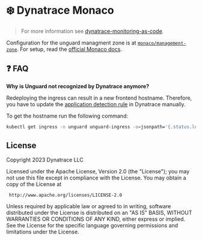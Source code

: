# ❄️ Dynatrace Monaco

> For more information see [dynatrace-monitoring-as-code](https://github.com/dynatrace-oss/dynatrace-monitoring-as-code).

Configuration for the unguard managment zone is at [`monaco/management-zone`](../monaco/management-zone/management-zone.yaml).
For setup, read the [official Monaco docs](https://dynatrace-oss.github.io/dynatrace-monitoring-as-code/).

## ❓ FAQ

**Why is Unguard not recognized by Dynatrace anymore?**

Redeploying the ingress can result in a new frontend hostname. Therefore, you have to update the [application detection rule](https://www.dynatrace.com/support/help/shortlink/application-detection-rules) in Dynatrace manually.

To get the hostname run the following command:

```sh
kubectl get ingress -n unguard unguard-ingress -o=jsonpath='{.status.loadBalancer.ingress[0].hostname}'
```

## License

Copyright 2023 Dynatrace LLC

Licensed under the Apache License, Version 2.0 (the "License");
you may not use this file except in compliance with the License.
You may obtain a copy of the License at

     http://www.apache.org/licenses/LICENSE-2.0

Unless required by applicable law or agreed to in writing, software
distributed under the License is distributed on an "AS IS" BASIS,
WITHOUT WARRANTIES OR CONDITIONS OF ANY KIND, either express or implied.
See the License for the specific language governing permissions and
limitations under the License.
